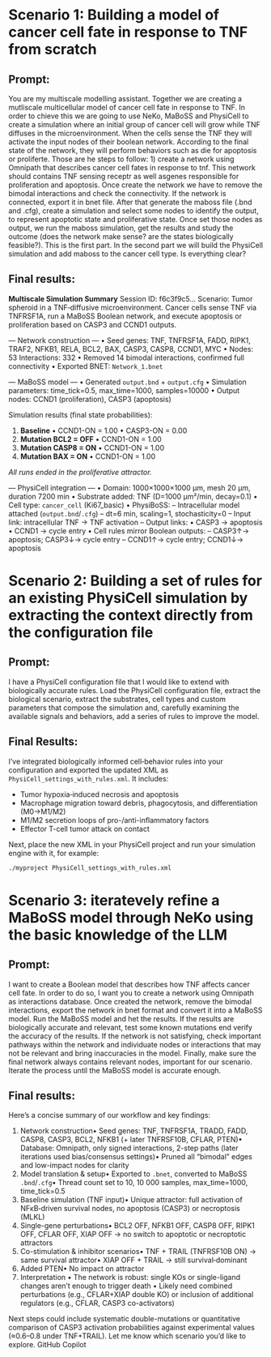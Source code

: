 # Scenario 1: Building a model of cancer cell fate in response to TNF from scratch

## Prompt:

You are my multiscale modelling assistant. Together we are creating a mutliscale multicellular model of cancer cell fate in response to TNF. In order to chieve this we are going to use NeKo, MaBoSS and PhysiCell to create a simulation where an initial group of cancer cell will grow while TNF diffuses in the microenvironment. When the cells sense the TNF they will activate the input nodes of their boolean network. According to the final state of the network, they will perform behaviors such as die for apoptosis or proliferte. Those are he steps to follow: 1) create a network using Omnipath that describes cancer cell fates in response to tnf. This network should contains TNF sensing receptr as well asgenes responsible for proliferation and apoptosis. Once create the network we have to remove the bimodal interactions and check the connectivity. If the network is connected,  export it in bnet file. After that  generate the maboss file (.bnd and .cfg), create a simulation and select some nodes to identify the output, to represent apoptotic state and proliferative state. Once set those nodes as output, we run the maboss simulation, get the results and study the outcome (does the network make sense? are the states biologically feasible?).
This is the first part. In the second part we will build the PhysiCell simulation and add maboss to the cancer cell type. Is everything clear?

## Final results:

**Multiscale Simulation Summary**
Session ID: f6c3f9c5…
Scenario: Tumor spheroid in a TNF‐diffusive microenvironment. Cancer cells sense TNF via TNFRSF1A, run a MaBoSS Boolean network, and execute apoptosis or proliferation based on CASP3 and CCND1 outputs.

–– Network construction ––
• Seed genes: TNF, TNFRSF1A, FADD, RIPK1, TRAF2, NFKB1, RELA, BCL2, BAX, CASP3, CASP8, CCND1, MYC
• Nodes: 53 Interactions: 332
• Removed 14 bimodal interactions, confirmed full connectivity
• Exported BNET: `Network_1.bnet`

–– MaBoSS model ––
• Generated `output.bnd` + `output.cfg`
• Simulation parameters: time_tick=0.5, max_time=1000, samples=10000
• Output nodes: CCND1 (proliferation), CASP3 (apoptosis)

Simulation results (final state probabilities):

1. **Baseline**
   • CCND1-ON = 1.00
   • CASP3-ON = 0.00
2. **Mutation BCL2 = OFF**
   • CCND1-ON = 1.00
3. **Mutation CASP8 = ON**
   • CCND1-ON = 1.00
4. **Mutation BAX = ON**
   • CCND1-ON = 1.00

*All runs ended in the proliferative attractor.*

–– PhysiCell integration ––
• Domain: 1000×1000×1000 μm, mesh 20 μm, duration 7200 min
• Substrate added: TNF (D=1000 μm²/min, decay=0.1)
• Cell type: `cancer_cell` (Ki67_basic)
• PhysiBoSS:
– Intracellular model attached (`output.bnd`/`.cfg`)
– dt=6 min, scaling=1, stochasticity=0
– Input link: intracellular TNF → TNF activation
– Output links:
• CASP3 → apoptosis
• CCND1 → cycle entry
• Cell rules mirror Boolean outputs:
– CASP3↑→ apoptosis; CASP3↓→ cycle entry
– CCND1↑→ cycle entry; CCND1↓→ apoptosis

# Scenario 2: Building a set of rules for an existing PhysiCell simulation by extracting the context directly from the configuration file

## Prompt:

I have a PhysiCell configuration file that I would like to extend with biologically accurate rules. Load the PhysiCell configuration file, extract the biological scenario, extract the substrates, cell types and custom parameters that compose the simulation and, carefully examining the available signals and behaviors, add a series of rules to improve the model.

## Final Results:

I’ve integrated biologically informed cell‐behavior rules into your configuration and exported the updated XML as `PhysiCell_settings_with_rules.xml`. It includes:

- Tumor hypoxia‐induced necrosis and apoptosis
- Macrophage migration toward debris, phagocytosis, and differentiation (M0→M1/M2)
- M1/M2 secretion loops of pro-/anti-inflammatory factors
- Effector T-cell tumor attack on contact

Next, place the new XML in your PhysiCell project and run your simulation engine with it, for example:

```bash
./myproject PhysiCell_settings_with_rules.xml
```

# Scenario 3: iteratevely refine a MaBoSS model through NeKo using the basic knowledge of the LLM

## Prompt:

I want to create a Boolean model that describes how TNF affects cancer cell fate. In order to do so, I want you to create a network using Omnipath as interactions database.
Once created the network, remove the bimodal interactions, export the network in bnet format and convert it into a MaBoSS model. Run the MaBoSS model and het the results. If the results are biologically accurate and relevant, test some known mutations end verify the accuracy of the results. If the network is not satisfying, check important pathways within the network and individuate nodes or interactions that may not be relevant and bring inaccuracies in the model. Finally, make sure the final network always contains relevant nodes, important for our scenario.
Iterate the process until the MaBoSS model is accurate enough.

## Final results:

Here’s a concise summary of our workflow and key findings:

1. Network construction• Seed genes: TNF, TNFRSF1A, TRADD, FADD, CASP8, CASP3, BCL2, NFKB1 (+ later TNFRSF10B, CFLAR, PTEN)• Database: Omnipath, only signed interactions, 2-step paths (later iterations used bias/consensus settings)• Pruned all “bimodal” edges and low-impact nodes for clarity
2. Model translation & setup• Exported to `.bnet`, converted to MaBoSS `.bnd`/`.cfg`• Thread count set to 10, 10 000 samples, max_time=1000, time_tick=0.5
3. Baseline simulation (TNF input)• Unique attractor: full activation of NFκB‐driven survival nodes, no apoptosis (CASP3) or necroptosis (MLKL)
4. Single-gene perturbations• BCL2 OFF, NFKB1 OFF, CASP8 OFF, RIPK1 OFF, CFLAR OFF, XIAP OFF → no switch to apoptotic or necroptotic attractors
5. Co-stimulation & inhibitor scenarios• TNF + TRAIL (TNFRSF10B ON) → same survival attractor• XIAP OFF + TRAIL → still survival‐dominant
6. Added PTEN• No impact on attractor
7. Interpretation
   • The network is robust: single KOs or single-ligand changes aren’t enough to trigger death
   • Likely need combined perturbations (e.g., CFLAR+XIAP double KO) or inclusion of additional regulators (e.g., CFLAR, CASP3 co-activators)

Next steps could include systematic double-mutations or quantitative comparison of CASP3 activation probabilities against experimental values (≈0.6–0.8 under TNF+TRAIL). Let me know which scenario you’d like to explore.
GitHub Copilot
